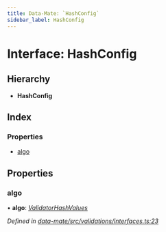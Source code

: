 ```yaml
---
title: Data-Mate: `HashConfig`
sidebar_label: HashConfig
---
```


# Interface: HashConfig

## Hierarchy

* **HashConfig**

## Index

### Properties

* [algo](hashconfig.md#algo)

## Properties

###  algo

• **algo**: *[ValidatorHashValues](../overview.md#validatorhashvalues)*

*Defined in [data-mate/src/validations/interfaces.ts:23](https://github.com/terascope/teraslice/blob/f95bb5556/packages/data-mate/src/validations/interfaces.ts#L23)*

